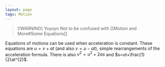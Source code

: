 ```yaml
---
layout: page
tags: Motion 
---
```


> [!WARNING] Yoyoyo
> Not to be confused with [[Motion and More#Some Equations]]

Equations of motions can be used when acceleration is constant. These equations are $u=v+at$ (and also $v=u-at$), simple rearrangements of the acceleration formula. There is also $v^{2}=u^{2}+2as$ and $s=ut+\frac{1}{2}at^{2}$.